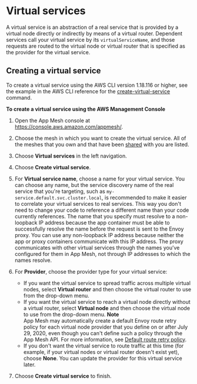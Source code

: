 # Virtual services<a name="virtual_services"></a>

A virtual service is an abstraction of a real service that is provided by a virtual node directly or indirectly by means of a virtual router\. Dependent services call your virtual service by its `virtualServiceName`, and those requests are routed to the virtual node or virtual router that is specified as the provider for the virtual service\.

## Creating a virtual service<a name="create-virtual-service"></a>

To create a virtual service using the AWS CLI version 1\.18\.116 or higher, see the example in the AWS CLI reference for the [create\-virtual\-service](https://docs.aws.amazon.com/cli/latest/reference/appmesh/create-virtual-service.html) command\. 

**To create a virtual service using the AWS Management Console**

1. Open the App Mesh console at [https://console\.aws\.amazon\.com/appmesh/](https://console.aws.amazon.com/appmesh/)\. 

1. Choose the mesh in which you want to create the virtual service\. All of the meshes that you own and that have been [shared](sharing.md) with you are listed\.

1. Choose **Virtual services** in the left navigation\.

1. Choose **Create virtual service**\.

1. For **Virtual service name**, choose a name for your virtual service\. You can choose any name, but the service discovery name of the real service that you're targeting, such as `my-service.default.svc.cluster.local`, is recommended to make it easier to correlate your virtual services to real services\. This way you don't need to change your code to reference a different name than your code currently references\. The name that you specify must resolve to a non\-loopback IP address because the app container must be able to successfully resolve the name before the request is sent to the Envoy proxy\. You can use any non\-loopback IP address because neither the app or proxy containers communicate with this IP address\. The proxy communicates with other virtual services through the names you’ve configured for them in App Mesh, not through IP addresses to which the names resolve\.

1. For **Provider**, choose the provider type for your virtual service:
   + If you want the virtual service to spread traffic across multiple virtual nodes, select **Virtual router** and then choose the virtual router to use from the drop\-down menu\.
   + If you want the virtual service to reach a virtual node directly without a virtual router, select **Virtual node** and then choose the virtual node to use from the drop\-down menu\.
**Note**  
App Mesh may automatically create a default Envoy route retry policy for each virtual node provider that you define on or after July 29, 2020, even though you can't define such a policy through the App Mesh API\. For more information, see [Default route retry policy](envoy-defaults.md#default-retry-policy)\.
   + If you don't want the virtual service to route traffic at this time \(for example, if your virtual nodes or virtual router doesn't exist yet\), choose **None**\. You can update the provider for this virtual service later\.

1. Choose **Create virtual service** to finish\.